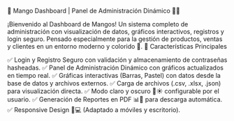 🥭 Mango Dashboard | Panel de Administración Dinámico 🧡💛

¡Bienvenido al Dashboard de Mangos! Un sistema completo de administración con visualización de datos, gráficos interactivos, registros y login seguro. Pensado especialmente para la gestión de productos, ventas y clientes en un entorno moderno y colorido 🌈.
🚀 Características Principales

✅ Login y Registro Seguro con validación y almacenamiento de contraseñas hasheadas.
✅ Panel de Administración Dinámico con gráficos actualizados en tiempo real.
✅ Gráficas interactivas (Barras, Pastel) con datos desde la base de datos y archivos externos.
✅ Carga de archivos (.csv, .xlsx, .json) para visualización directa.
✅ Modo claro y oscuro 🌙☀️ configurable por el usuario.
✅ Generación de Reportes en PDF 📊📝 para descarga automática.
✅ Responsive Design 📱💻 (Adaptado a móviles y escritorio).

